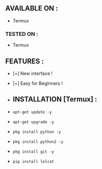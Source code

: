 ## AVAILABLE ON :

* Termux

### TESTED ON :

* Termux

## FEATURES :
* [+] New interface !
* [+] Easy for Beginners !

* ## INSTALLATION [Termux] :

* `apt-get update -y`
* `apt-get upgrade -y`
* `pkg install python -y`
* `pkg install python2 -y`
* `pkg install git -y`
* `pip install lolcat`
